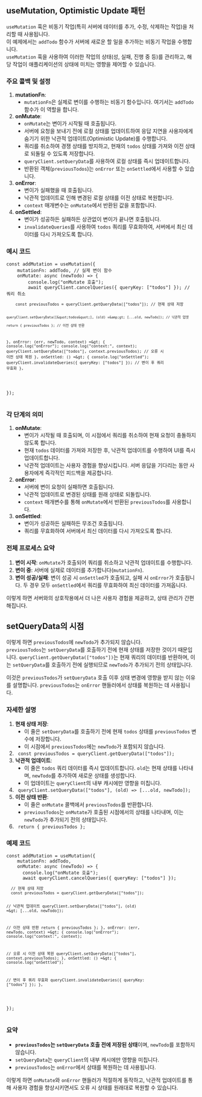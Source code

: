 <h2 data-ke-size="size26">useMutation, Optimistic Update 패턴</h2>
<p data-ke-size="size16"><code>useMutation</code> 훅은 비동기 작업(특히 서버에 데이터를 추가, 수정, 삭제하는 작업)을 처리할 때 사용됩니다.<br />이 예제에서는 <code>addTodo</code> 함수가 서버에 새로운 할 일을 추가하는 비동기 작업을 수행합니다.<br /><code>useMutation</code> 훅을 사용하여 이러한 작업의 상태(성, 실패, 진행 중 등)를 관리하고, 해당 작업이 애플리케이션의 상태에 미치는 영향을 제어할 수 있습니다.</p>
<h3 data-ke-size="size23">주요 콜백 및 설정</h3>
<ol style="list-style-type: decimal;" data-ke-list-type="decimal">
<li><b>mutationFn</b>:
<ul style="list-style-type: disc;" data-ke-list-type="disc">
<li><code>mutationFn</code>은 실제로 변이를 수행하는 비동기 함수입니다. 여기서는 <code>addTodo</code> 함수가 이 역할을 합니다.</li>
</ul>
</li>
<li><b>onMutate</b>:
<ul style="list-style-type: disc;" data-ke-list-type="disc">
<li><code>onMutate</code>는 변이가 시작될 때 호출됩니다.</li>
<li>서버에 요청을 보내기 전에 로컬 상태를 업데이트하여 응답 지연을 사용자에게 숨기기 위한 낙관적 업데이트(Optimistic Update)를 수행합니다.</li>
<li>쿼리를 취소하여 경쟁 상태를 방지하고, 현재의 <code>todos</code> 상태를 가져와 이전 상태로 되돌릴 수 있도록 저장합니다.</li>
<li><code>queryClient.setQueryData</code>를 사용하여 로컬 상태를 즉시 업데이트합니다.</li>
<li>반환된 객체(<code>previousTodos</code>)는 <code>onError</code> 또는 <code>onSettled</code>에서 사용할 수 있습니다.</li>
</ul>
</li>
<li><b>onError</b>:
<ul style="list-style-type: disc;" data-ke-list-type="disc">
<li>변이가 실패했을 때 호출됩니다.</li>
<li>낙관적 업데이트로 인해 변경된 로컬 상태를 이전 상태로 복원합니다.</li>
<li><code>context</code> 매개변수는 <code>onMutate</code>에서 반환된 값을 포함합니다.</li>
</ul>
</li>
<li><b>onSettled</b>:
<ul style="list-style-type: disc;" data-ke-list-type="disc">
<li>변이가 성공하든 실패하든 상관없이 변이가 끝나면 호출됩니다.</li>
<li><code>invalidateQueries</code>를 사용하여 <code>todos</code> 쿼리를 무효화하여, 서버에서 최신 데이터를 다시 가져오도록 합니다.</li>
</ul>
</li>
</ol>
<h3 data-ke-size="size23">예시 코드</h3>
<pre class="typescript"><code>const addMutation = useMutation({
    mutationFn: addTodo, // 실제 변이 함수
    onMutate: async (newTodo) =&gt; {
        console.log("onMutate 호출");
        await queryClient.cancelQueries({ queryKey: ["todos"] }); // 쿼리 취소
<pre><code>    const previousTodos = queryClient.getQueryData([&quot;todos&quot;]); // 현재 상태 저장

    queryClient.setQueryData([&quot;todos&quot;], (old) =&amp;gt; [...old, newTodo]); // 낙관적 업뎃

    return { previousTodos }; // 이전 상태 반환
},
onError: (err, newTodo, context) =&amp;gt; {
    console.log(&quot;onError&quot;);
    console.log(&quot;context:&quot;, context);
    queryClient.setQueryData([&quot;todos&quot;], context.previousTodos); // 오류 시 이전 상태 복원
},
onSettled: () =&amp;gt; {
    console.log(&quot;onSettled&quot;);
    queryClient.invalidateQueries({ queryKey: [&quot;todos&quot;] }); // 변이 후 쿼리 무효화
},
</code></pre>
<p>});</code></pre></p>
<h3 data-ke-size="size23">각 단계의 의미</h3>
<ol style="list-style-type: decimal;" data-ke-list-type="decimal">
<li><b>onMutate</b>:
<ul style="list-style-type: disc;" data-ke-list-type="disc">
<li>변이가 시작될 때 호출되며, 이 시점에서 쿼리를 취소하여 현재 요청이 충돌하지 않도록 합니다.</li>
<li>현재 <code>todos</code> 데이터를 가져와 저장한 후, 낙관적 업데이트를 수행하여 UI를 즉시 업데이트합니다.</li>
<li>낙관적 업데이트는 사용자 경험을 향상시킵니다. 서버 응답을 기다리는 동안 사용자에게 즉각적인 피드백을 제공합니다.</li>
</ul>
</li>
<li><b>onError</b>:
<ul style="list-style-type: disc;" data-ke-list-type="disc">
<li>서버에 변이 요청이 실패하면 호출됩니다.</li>
<li>낙관적 업데이트로 변경된 상태를 원래 상태로 되돌립니다.</li>
<li><code>context</code> 매개변수를 통해 <code>onMutate</code>에서 반환된 <code>previousTodos</code>를 사용합니다.</li>
</ul>
</li>
<li><b>onSettled</b>:
<ul style="list-style-type: disc;" data-ke-list-type="disc">
<li>변이가 성공하든 실패하든 무조건 호출됩니다.</li>
<li>쿼리를 무효화하여 서버에서 최신 데이터를 다시 가져오도록 합니다.</li>
</ul>
</li>
</ol>
<h3 data-ke-size="size23">전체 프로세스 요약</h3>
<ol style="list-style-type: decimal;" data-ke-list-type="decimal">
<li><b>변이 시작</b>: <code>onMutate</code>가 호출되어 쿼리를 취소하고 낙관적 업데이트를 수행합니다.</li>
<li><b>변이 중</b>: 서버에 실제로 데이터를 추가합니다(<code>mutationFn</code>).</li>
<li><b>변이 성공/실패</b>: 변이 성공 시 <code>onSettled</code>가 호출되고, 실패 시 <code>onError</code>가 호출됩니다. 두 경우 모두 <code>onSettled</code>에서 쿼리를 무효화하여 최신 데이터를 가져옵니다.</li>
</ol>
<p data-ke-size="size16">이렇게 하면 서버와의 상호작용에서 더 나은 사용자 경험을 제공하고, 상태 관리가 간편해집니다.</p>
<h2 data-ke-size="size26">setQueryData의 시점</h2>
<p data-ke-size="size16">이렇게 하면 <code>previousTodos</code>에 <code>newTodo</code>가 추가되지 않습니다.<br /><code>previousTodos</code>는 <code>setQueryData</code>를 호출하기 전에 현재 상태를 저장한 것이기 때문입니다. <code>queryClient.getQueryData(["todos"])</code>는 현재 쿼리의 데이터를 반환하며, 이는 <code>setQueryData</code>를 호출하기 전에 실행되므로 <code>newTodo</code>가 추가되기 전의 상태입니다.</p>
<p data-ke-size="size16">이것은 <code>previousTodos</code>가 <code>setQueryData</code> 호출 이후 상태 변경에 영향을 받지 않는 이유를 설명합니다. <code>previousTodos</code>는 <code>onError</code> 핸들러에서 상태를 복원하는 데 사용됩니다.</p>
<h3 data-ke-size="size23">자세한 설명</h3>
<ol style="list-style-type: decimal;" data-ke-list-type="decimal">
<li><b>현재 상태 저장</b>:
<ul style="list-style-type: disc;" data-ke-list-type="disc">
<li>이 줄은 <code>setQueryData</code>를 호출하기 전에 현재 <code>todos</code> 상태를 <code>previousTodos</code> 변수에 저장합니다.</li>
<li>이 시점에서 <code>previousTodos</code>에는 <code>newTodo</code>가 포함되지 않습니다.</li>
</ul>
</li>
<li><code class="language-javascript"> const previousTodos = queryClient.getQueryData(["todos"]);</code></li>
<li><b>낙관적 업데이트</b>:
<ul style="list-style-type: disc;" data-ke-list-type="disc">
<li>이 줄은 <code>todos</code> 쿼리 데이터를 즉시 업데이트합니다. <code>old</code>는 현재 상태를 나타내며, <code>newTodo</code>를 추가하여 새로운 상태를 생성합니다.</li>
<li>이 업데이트는 <code>queryClient</code>의 내부 캐시에만 영향을 미칩니다.</li>
</ul>
</li>
<li><code class="language-javascript"> queryClient.setQueryData(["todos"], (old) =&gt; [...old, newTodo]);</code></li>
<li><b>이전 상태 반환</b>:
<ul style="list-style-type: disc;" data-ke-list-type="disc">
<li>이 줄은 <code>onMutate</code> 콜백에서 <code>previousTodos</code>를 반환합니다.</li>
<li><code>previousTodos</code>는 <code>onMutate</code>가 호출된 시점에서의 상태를 나타내며, 이는 <code>newTodo</code>가 추가되기 전의 상태입니다.</li>
</ul>
</li>
<li><code class="language-javascript"> return { previousTodos };</code></li>
</ol>
<h3 data-ke-size="size23">예제 코드</h3>
<pre class="typescript"><code>const addMutation = useMutation({
    mutationFn: addTodo,
    onMutate: async (newTodo) =&gt; {
      console.log("onMutate 호출");
      await queryClient.cancelQueries({ queryKey: ["todos"] });
<pre><code>  // 현재 상태 저장
  const previousTodos = queryClient.getQueryData([&quot;todos&quot;]);

  // 낙관적 업데이트
  queryClient.setQueryData([&quot;todos&quot;], (old) =&amp;gt; [...old, newTodo]);

  // 이전 상태 반환
  return { previousTodos };
},
onError: (err, newTodo, context) =&amp;gt; {
  console.log(&quot;onError&quot;);
  console.log(&quot;context:&quot;, context);

  // 오류 시 이전 상태 복원
  queryClient.setQueryData([&quot;todos&quot;], context.previousTodos);
},
onSettled: () =&amp;gt; {
  console.log(&quot;onSettled&quot;);

  // 변이 후 쿼리 무효화
  queryClient.invalidateQueries({ queryKey: [&quot;todos&quot;] });
},
</code></pre>
<p>});</code></pre></p>
<h3 data-ke-size="size23">요약</h3>
<ul style="list-style-type: disc;" data-ke-list-type="disc">
<li><b><code>previousTodos</code>는 <code>setQueryData</code> 호출 전에 저장된 상태</b>이며, <code>newTodo</code>를 포함하지 않습니다.</li>
<li><code>setQueryData</code>는 <code>queryClient</code>의 내부 캐시에만 영향을 미칩니다.</li>
<li><code>previousTodos</code>는 <code>onError</code>에서 상태를 복원하는 데 사용됩니다.</li>
</ul>
<p data-ke-size="size16">이렇게 하면 <code>onMutate</code>와 <code>onError</code> 핸들러가 적절하게 동작하고, 낙관적 업데이트를 통해 사용자 경험을 향상시키면서도 오류 시 상태를 원래대로 복원할 수 있습니다.</p>
